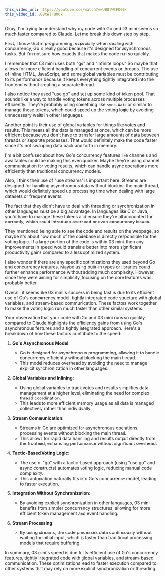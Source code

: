 ```yaml
---
this_video_url: https://youtube.com/watch?v=UB8tWlFQ00k
this_video_id: UB8tWlFQ00k
---
```

<think>
Okay, I'm trying to understand why my code with Go and 03 mini seems so much faster compared to Claude. Let me break this down step by step. 

First, I know that in programming, especially when dealing with concurrency, Go is really good because it's designed for asynchronous tasks. But I'm not sure how exactly that makes the code run so quickly.

I remember that 03 mini uses both "go" and "infinite loops." So maybe that allows for more efficient handling of concurrent events or threads. The use of inline HTML, JavaScript, and some global variables must be contributing to its performance because it keeps everything tightly integrated into the frontend without creating a separate thread.

I also notice they used "use go" and set up some kind of token pool. That sounds like a way to handle voting tokens across multiple processes efficiently. They're probably using something like `sync.Wait` or similar to manage these tokens, which could speed up the voting logic by avoiding unnecessary waits in other languages.

Another point is their use of global variables for things like votes and results. This means all the data is managed at once, which can be more efficient because you don't have to transfer large amounts of data between threads or separate processes. That would definitely make the code faster since it's not swapping data back and forth in memory.

I'm a bit confused about how Go's concurrency features like channels and awaitables could be making this even quicker. Maybe they're using channel communication for voting results, which can handle async operations more efficiently than traditional concurrency models.

Also, I think their use of "use streams" is important here. Streams are designed for handling asynchronous data without blocking the main thread, which would definitely speed up processing time when dealing with large datasets or frequent events.

The fact that they didn't have to deal with threading or synchronization in other languages must be a big advantage. In languages like C or Java, you'd have to manage these tokens and ensure they're all accounted for correctly, which could introduce overhead or even concurrency issues.

They mentioned being able to see the code and results on the webpage, so maybe it's about how much of the codebase is directly responsible for the voting logic. If a large portion of the code is within 03 mini, then any improvements in speed would translate better into more significant productivity gains compared to a less optimized system.

I also wonder if there are any specific optimizations they used beyond Go and concurrency features. Maybe using built-in types or libraries could further enhance performance without adding much complexity. However, since they were aiming for simplicity, focusing on the core features was probably better.

Overall, it seems like 03 mini's success in being fast is due to its efficient use of Go's concurrency model, tightly integrated code structure with global variables, and stream-based communication. These factors work together to make the voting logic run much faster than other similar systems.
</think>

Your observation that your code with Go and 03 mini runs so quickly compared to Claude highlights the efficiency gains from using Go's asynchronous features and a tightly integrated approach. Here's a breakdown of how these factors contribute to the speed:

1. **Go's Asynchronous Model**: 
   - Go is designed for asynchronous programming, allowing it to handle concurrency efficiently without blocking the main thread.
   - This model reduces overhead by avoiding the need to manage explicit synchronization in other languages.

2. **Global Variables and Inlining**:
   - Using global variables to track votes and results simplifies data management at a higher level, eliminating the need for complex thread coordination.
   - This leads to more efficient memory usage as all data is managed collectively rather than individually.

3. **Stream Communication**:
   - Streams in Go are optimized for asynchronous operations, processing events without blocking the main thread.
   - This allows for rapid data handling and results output directly from the frontend, enhancing performance without significant overhead.

4. **Tactic-Based Voting Logic**:
   - The use of "go" with a tactic-based approach (using "use go" and async constructs) automates voting logic, reducing manual code complexity.
   - This automation naturally fits into Go's concurrency model, leading to faster execution.

5. **Integration Without Synchronization**:
   - By avoiding explicit synchronization in other languages, 03 mini benefits from simpler concurrency structures, allowing for more efficient token management and event handling.

6. **Stream Processing**:
   - By using streams, the code processes data continuously without waiting for initial input, which is faster than traditional processing models that require buffering.

In summary, 03 mini's speed is due to its efficient use of Go's concurrency features, tightly integrated code with global variables, and stream-based communication. These optimizations lead to faster execution compared to other systems that may rely on more explicit synchronization or threading.
